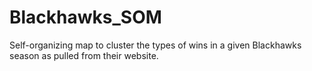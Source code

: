 # Blackhawks_SOM

Self-organizing map to cluster the types of wins in a given Blackhawks season as pulled from their website.
